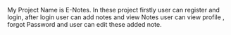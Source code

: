 My Project Name is E-Notes. In these project firstly user can register and login, after login user can add notes and view Notes user can view profile , forgot Password and user can edit these added note.